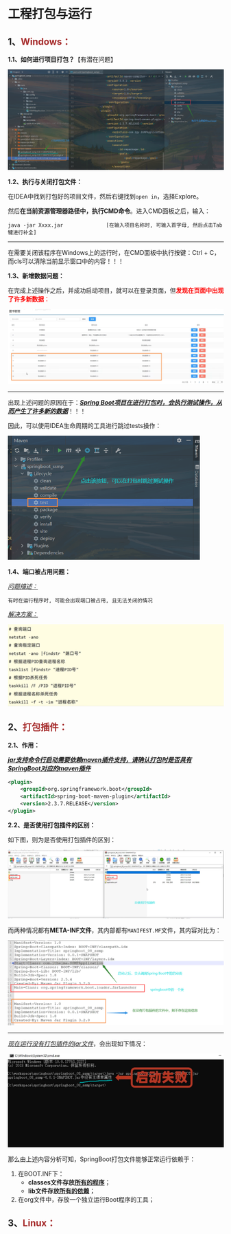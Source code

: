 # 工程打包与运行

## 1、<span style="color:brown">Windows：</span>

**1.1、如何进行项目打包？**【有潜在问题】

<img src="https://raw.githubusercontent.com/root-bine/image/main/Typora-image/%E6%89%93%E5%8C%85%E4%B8%8E%E8%BF%90%E8%A1%8C01.png" alt="image-20221018212500417" style="zoom: 67%;" />

**1.2、执行与关闭打包文件：**

在IDEA中找到打包好的项目文件，然后右键找到`open in`，选择Explore。

然后**在当前资源管理器路径中，执行CMD命令**。进入CMD面板之后，输入：

```apl
java -jar Xxxx.jar				[在输入项目名称时, 可输入首字母, 然后点击Tab犍进行补全]
```

---

在需要关闭该程序在Windows上的运行时，在CMD面板中执行按键：Ctrl + C，而cls可以清除当前显示窗口中的内容！！！

**1.3、新增数据问题：**

在完成上述操作之后，并成功启动项目，就可以在登录页面，但<span style="color:red">**发现在页面中出现了许多新数据**：</span>

![image-20221018213448129](https://raw.githubusercontent.com/root-bine/image/main/Typora-image/%E6%89%93%E5%8C%85%E4%B8%8E%E8%BF%90%E8%A1%8C02.png)

---

出现上述问题的原因在于：<u>***Spring Boot项目在进行打包时，会执行测试操作，从而产生了许多新的数据***</u>！！！

因此，可以使用IDEA生命周期的工具进行跳过tests操作：

<img src="https://raw.githubusercontent.com/root-bine/image/main/Typora-image/%E8%BF%90%E8%A1%8C%E4%B8%8E%E6%89%93%E5%8C%8503.png" alt="image-20221018213942305" style="zoom:67%;" />

**1.4、端口被占用问题：**

*<u>问题描述：</u>*

```apl
有时在运行程序时, 可能会出现端口被占用, 且无法关闭的情况
```

<u>*解决方案：*</u>

<img src="https://raw.githubusercontent.com/root-bine/image/main/Typora-image/%E6%89%93%E5%8C%85%E4%B8%8E%E8%BF%90%E8%A1%8C04.png" alt="image-20221019113855083" style="zoom:80%;" />



## 2、<span style="color:brown">打包插件：</span>

**2.1、作用：**

<u>***jar支持命令行启动需要依赖maven插件支持，请确认打包时是否具有SpringBoot对应的maven插件***</u>

```xml
<plugin>
    <groupId>org.springframework.boot</groupId>
    <artifactId>spring-boot-maven-plugin</artifactId>
    <version>2.3.7.RELEASE</version>
</plugin>
```

**2.2、是否使用打包插件的区别：**

如下图，则为是否使用打包插件的区别：

<!--点击BOOT.INF > 点击classes, 就会显示出跟右侧目录内容一样的结构-->

<!--在BOOT.INF中的ilb下, 存放着springboot项目所有的依赖-->

<!--而org文件, 包含了启动Boot程序对应的一些类加载器, 比如: JarLauncher.class-->

<img src="https://raw.githubusercontent.com/root-bine/image/main/Typora-image/%E6%89%93%E5%8C%85%E4%B8%8E%E8%BF%90%E8%A1%8C05.png" alt="image-20221019110258771" style="zoom:67%;" />

而两种情况都有**META-INF文件**，其内部都有`MANIFEST.MF`文件，其内容对比为：

<img src="https://raw.githubusercontent.com/root-bine/image/main/Typora-image/%E6%89%93%E5%8C%85%E4%B8%8E%E8%BF%90%E8%A1%8C06.png" alt="image-20221019111353717" style="zoom: 50%;" />

---

*<u>现在运行没有打包插件的jar文件</u>*，会出现如下情况：

<img src="https://raw.githubusercontent.com/root-bine/image/main/Typora-image/%E6%89%93%E5%8C%85%E4%B8%8E%E8%BF%90%E8%A1%8C07.png" alt="image-20221019110344506" style="zoom:67%;" />

那么由上述内容分析可知，SpringBoot打包文件能够正常运行依赖于：

1. 在BOOT.INF下：
   - **classes文件存放<u>所有的程序</u>**；
   - **lib文件存放<u>所有的依赖</u>**；
2. 在org文件中，存放一个独立运行Boot程序的工具；



## 3、<span style="color:brown">Linux：</span>
